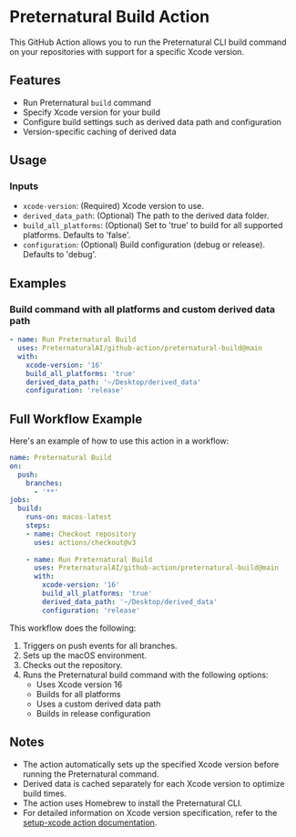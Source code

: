 # Preternatural Build Action

This GitHub Action allows you to run the Preternatural CLI build command on your repositories with support for a specific Xcode version.

## Features

- Run Preternatural `build` command
- Specify Xcode version for your build
- Configure build settings such as derived data path and configuration
- Version-specific caching of derived data

## Usage

### Inputs

- `xcode-version`: (Required) Xcode version to use.
- `derived_data_path`: (Optional) The path to the derived data folder.
- `build_all_platforms`: (Optional) Set to 'true' to build for all supported platforms. Defaults to 'false'.
- `configuration`: (Optional) Build configuration (debug or release). Defaults to 'debug'.

## Examples

### Build command with all platforms and custom derived data path

```yaml
- name: Run Preternatural Build
  uses: PreternaturalAI/github-action/preternatural-build@main
  with:
    xcode-version: '16'
    build_all_platforms: 'true'
    derived_data_path: '~/Desktop/derived_data'
    configuration: 'release'
```

## Full Workflow Example

Here's an example of how to use this action in a workflow:

```yaml
name: Preternatural Build
on:
  push:
    branches:
      - '**'
jobs:
  build:
    runs-on: macos-latest
    steps:
    - name: Checkout repository
      uses: actions/checkout@v3
    
    - name: Run Preternatural Build
      uses: PreternaturalAI/github-action/preternatural-build@main
      with:
        xcode-version: '16'
        build_all_platforms: 'true'
        derived_data_path: '~/Desktop/derived_data'
        configuration: 'release'
```

This workflow does the following:

1. Triggers on push events for all branches.
2. Sets up the macOS environment.
3. Checks out the repository.
4. Runs the Preternatural build command with the following options:
   - Uses Xcode version 16
   - Builds for all platforms
   - Uses a custom derived data path
   - Builds in release configuration

## Notes

- The action automatically sets up the specified Xcode version before running the Preternatural command.
- Derived data is cached separately for each Xcode version to optimize build times.
- The action uses Homebrew to install the Preternatural CLI.
- For detailed information on Xcode version specification, refer to the [setup-xcode action documentation](https://github.com/marketplace/actions/setup-xcode-version).
